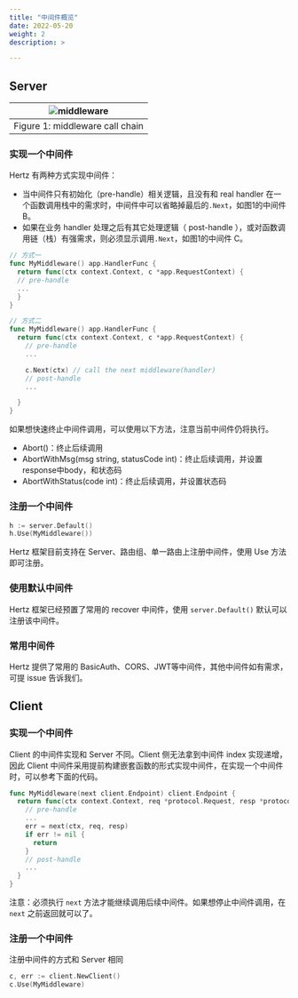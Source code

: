 ```yaml
---
title: "中间件概览"
date: 2022-05-20
weight: 2
description: >

---
```


## Server
|![middleware](/img/docs/hertz_middleware.png )|
|:--:|
|Figure 1: middleware call chain|

### 实现一个中间件
Hertz 有两种方式实现中间件：
- 当中间件只有初始化（pre-handle）相关逻辑，且没有和 real handler 在一个函数调用栈中的需求时，中间件中可以省略掉最后的`.Next`，如图1的中间件 B。
- 如果在业务 handler 处理之后有其它处理逻辑（ post-handle ），或对函数调用链（栈）有强需求，则必须显示调用`.Next`，如图1的中间件 C。
```go
// 方式一
func MyMiddleware() app.HandlerFunc {
  return func(ctx context.Context, c *app.RequestContext) {
  // pre-handle
  ...
  }
}

// 方式二
func MyMiddleware() app.HandlerFunc {
  return func(ctx context.Context, c *app.RequestContext) {
    // pre-handle
    ...

    c.Next(ctx) // call the next middleware(handler)
    // post-handle
    ...

  }
}
```

如果想快速终止中间件调用，可以使用以下方法，注意当前中间件仍将执行。
- Abort()：终止后续调用
- AbortWithMsg(msg string, statusCode int)：终止后续调用，并设置 response中body，和状态码
- AbortWithStatus(code int)：终止后续调用，并设置状态码

### 注册一个中间件
```go
h := server.Default()
h.Use(MyMiddleware())
```

Hertz 框架目前支持在 Server、路由组、单一路由上注册中间件，使用 Use 方法即可注册。

### 使用默认中间件
Hertz 框架已经预置了常用的 recover 中间件，使用 `server.Default()` 默认可以注册该中间件。

### 常用中间件
Hertz 提供了常用的 BasicAuth、CORS、JWT等中间件，其他中间件如有需求，可提 issue 告诉我们。

## Client

### 实现一个中间件
Client 的中间件实现和 Server 不同。Client 侧无法拿到中间件 index 实现递增，因此 Client 中间件采用提前构建嵌套函数的形式实现中间件，在实现一个中间件时，可以参考下面的代码。
```go
func MyMiddleware(next client.Endpoint) client.Endpoint {
  return func(ctx context.Context, req *protocol.Request, resp *protocol.Response) (err error) {
    // pre-handle
    ...
    err = next(ctx, req, resp)
    if err != nil {
      return
    }
    // post-handle
    ...
  }
}
```

注意：必须执行 `next` 方法才能继续调用后续中间件。如果想停止中间件调用，在 `next` 之前返回就可以了。

### 注册一个中间件
注册中间件的方式和 Server 相同
```go
c, err := client.NewClient()
c.Use(MyMiddleware)
```
